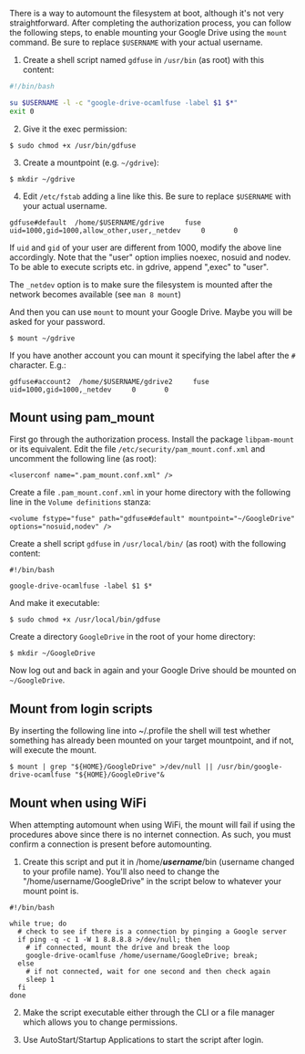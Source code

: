 There is a way to automount the filesystem at boot, although it's not very straightforward. After completing the authorization process, you can follow the following steps, to enable mounting your Google Drive using the `mount` command. Be sure to replace `$USERNAME` with your actual username.

1) Create a shell script named `gdfuse` in `/usr/bin` (as root) with this content:

```bash
#!/bin/bash

su $USERNAME -l -c "google-drive-ocamlfuse -label $1 $*"
exit 0
```

2) Give it the exec permission:
```
$ sudo chmod +x /usr/bin/gdfuse
```
3) Create a mountpoint (e.g. `~/gdrive`):
```
$ mkdir ~/gdrive
```
4) Edit `/etc/fstab` adding a line like this. Be sure to replace `$USERNAME` with your actual username.
```
gdfuse#default  /home/$USERNAME/gdrive     fuse    uid=1000,gid=1000,allow_other,user,_netdev     0       0
```

If `uid` and `gid` of your user are different from 1000, modify the above line accordingly. Note that the "user" option implies noexec, nosuid and nodev. To be able to execute scripts etc. in gdrive, append ",exec" to "user".

The `_netdev` option is to make sure the filesystem is mounted after the network becomes available (see `man 8 mount`)

And then you can use `mount` to mount your Google Drive. Maybe you will be asked for your password.

    $ mount ~/gdrive

If you have another account you can mount it specifying the label after the `#` character. E.g.:

    gdfuse#account2  /home/$USERNAME/gdrive2     fuse    uid=1000,gid=1000,_netdev     0       0

## Mount using pam_mount

First go through the authorization process. Install the package `libpam-mount` or its equivalent. Edit the file `/etc/security/pam_mount.conf.xml` and uncomment the following line (as root):

    <luserconf name=".pam_mount.conf.xml" />

Create a file `.pam_mount.conf.xml` in your home directory with the following line in the `Volume definitions` stanza:

    <volume fstype="fuse" path="gdfuse#default" mountpoint="~/GoogleDrive" options="nosuid,nodev" />

Create a shell script `gdfuse` in `/usr/local/bin/` (as root) with the following content:

    #!/bin/bash
    
    google-drive-ocamlfuse -label $1 $*

And make it executable:

    $ sudo chmod +x /usr/local/bin/gdfuse

Create a directory `GoogleDrive` in the root of your home directory:

    $ mkdir ~/GoogleDrive

Now log out and back in again and your Google Drive should be mounted on `~/GoogleDrive`.

## Mount from login scripts

By inserting the following line into ~/.profile the shell will test whether something has already been mounted on your target mountpoint, and if not, will execute the mount.

    $ mount | grep "${HOME}/GoogleDrive" >/dev/null || /usr/bin/google-drive-ocamlfuse "${HOME}/GoogleDrive"&

## Mount when using WiFi

When attempting automount when using WiFi, the mount will fail if using the procedures above since there is no internet connection.  As such, you must confirm a connection is present before automounting.

1)  Create this script and put it in /home/**_username_**/bin (username changed to your profile name).  You'll also need to change the "/home/username/GoogleDrive" in the script below to whatever your mount point is.

```
#!/bin/bash

while true; do
  # check to see if there is a connection by pinging a Google server
  if ping -q -c 1 -W 1 8.8.8.8 >/dev/null; then
    # if connected, mount the drive and break the loop
    google-drive-ocamlfuse /home/username/GoogleDrive; break;
  else
    # if not connected, wait for one second and then check again
    sleep 1
  fi
done
```

2)  Make the script executable either through the CLI or a file manager which allows you to change permissions.

3)  Use AutoStart/Startup Applications to start the script after login.